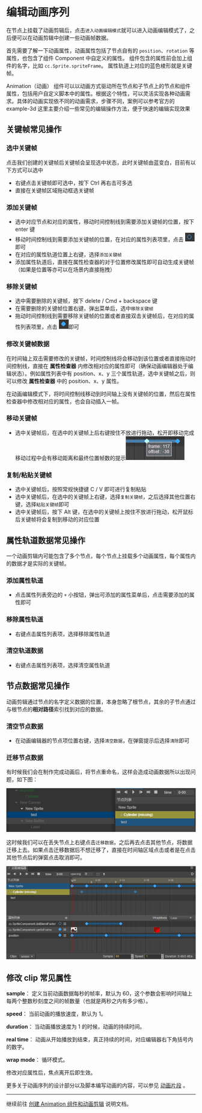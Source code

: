 # 编辑动画序列

在节点上挂载了动画剪辑后，点击`进入动画编辑模式`就可以进入动画编辑模式了，之后便可以在动画剪辑中创建一些动画帧数据。

首先需要了解一下动画属性，动画属性包括了节点自有的 `position`、`rotation` 等属性，也包含了组件 Component 中自定义的属性。
组件包含的属性前会加上组件的名字，比如 `cc.Sprite.spriteFrame`。
属性轨道上对应的蓝色棱形就是关键帧。

Animation（动画） 组件可以以动画方式驱动所在节点和子节点上的节点和组件属性，包括用户自定义脚本中的属性。根据这个特性，可以灵活实现各种动画需求。具体的动画实现依不同的动画需求，步骤不同，案例可以参考官方的 example-3d 这里主要介绍一些常见的编辑操作方法，便于快速的编辑实现效果

## 关键帧常见操作

### 选中关键帧
点击我们创建的关键帧后关键帧会呈现选中状态，此时关键帧由蓝变白，目前有以下方式可以选中
- 右键点击关键帧即可选中，按下 Ctrl 再右击可多选
- 直接在关键帧区域拖动框选关键帧

### 添加关键帧
- 选中对应节点和对应的属性，移动时间控制线到需要添加关键帧的位置，按下 enter 键
- 移动时间控制线到需要添加关键帧的位置，在对应的属性列表项里，点击 ![添加关键帧按钮](animation-clip/add-key-button.png)即可
- 在对应的属性轨道位置上右键，选择`添加关键帧`
- 添加属性轨道后，直接在属性检查器的对于位置修改属性即可自动生成关键帧（如果是位置等亦可以在场景内直接拖拽）

### 移除关键帧
- 选中需要删除的关键帧，按下 delete / Cmd + backspace 键
- 在需要删除的关键帧位置右键，弹出菜单后，选中`移除关键帧`
- 拖动时间控制线到需要移除关键帧的位置或者直接双击关键帧后，在对应的属性列表项里，点击 ![移除关键帧按钮](animation-clip/del-key-button.png)即可

### 修改关键帧数据
在时间轴上双击需要修改的关键帧，时间控制线将会移动到该位置或者直接拖动时间控制线，直接在 **属性检查器** 内修改相对应的属性即可（确保动画编辑器处于编辑状态）。例如属性列表中有 position、x、y 三个属性轨道，选中关键帧之后，则可以修改 **属性检查器** 中的 position、x、y 属性。

在动画编辑模式下，将时间控制线移动到时间轴上没有关键帧的位置，然后在属性检查器中修改相对应的属性，也会自动插入一帧。

### 移动关键帧
- 选中关键帧后，在选中的关键帧上后右键按住不放进行拖动，松开即移动完成
移动过程中会有移动距离和最终位置帧数的提示![移除关键帧按钮](animation-clip/move-tips.png)

### 复制/粘贴关键帧
- 选中关键帧后，按照常规快捷键 C / V 即可进行复制粘贴
- 选中关键帧后，在选中的关键帧上右键，选择`复制关键帧`，之后选择其他位置右键，选择`粘贴关键帧`即可
- 选中关键帧后，按下 Alt 键，在选中的关键帧上按住不放进行拖动，松开鼠标后关键帧将会复制到移动的对应位置

## 属性轨道数据常见操作

一个动画剪辑内可能包含了多个节点，每个节点上挂载多个动画属性，每个属性内的数据才是实际的关键帧。
### 添加属性轨道
- 点击属性列表旁边的 `+` 小按钮，弹出可添加的属性菜单后，点击需要添加的属性即可

### 移除属性轨道
- 右键点击属性列表项，选择移除属性轨道

### 清空轨道数据
-  右键点击属性列表项，选择清空属性轨道

## 节点数据常见操作

动画剪辑通过节点的名字定义数据的位置，本身忽略了根节点，其余的子节点通过与根节点的**相对路径**索引找到对应的数据。

### 清空节点数据
- 在动画编辑器的节点项位置右键，选择`清空数据`，在弹窗提示后选择`清除`即可

### 迁移节点数据
有时候我们会在制作完成动画后，将节点重命名，这样会造成动画数据所以出现问题，如下图：

![丢失节点图示](animation-clip/missing_node.png)

这时候我们可以在丢失节点上右键点击`迁移数据`，之后再去点击其他节点，将数据迁移上去。如果点击迁移数据后不想迁移了，直接在时间轴区域点击或者是在点击其他节点后的弹窗点击取消即可。

![迁移节点图示](animation-clip/moving_node.gif)

## 修改 clip 常见属性

**sample**： 定义当前动画数据每秒的帧率，默认为 60，这个参数会影响时间轴上每两个整数秒刻度之间的帧数量（也就是两秒之内有多少格）。

**speed**： 当前动画的播放速度，默认为 1。

**duration**： 当动画播放速度为 1 的时候，动画的持续时间。

**real time**： 动画从开始播放到结束，真正持续的时间，对应编辑器右下角括号内的数字。

**wrap mode**： 循环模式。

修改对应属性后，焦点离开后即生效。

更多关于动画序列的设计部分以及脚本编写动画的内容，可以参见 [动画片段](./../../engine/animation/animation-clip.md) 。

---

继续前往 [创建 Animation 组件和动画剪辑](animation-create.md) 说明文档。